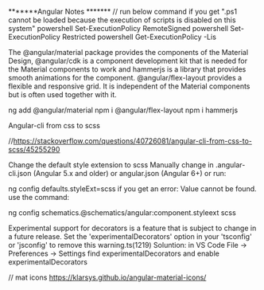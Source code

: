 
*******Angular Notes *******
// run below command if you get ".ps1 cannot be loaded because the execution of scripts is disabled on this system"
powershell Set-ExecutionPolicy RemoteSigned
powershell Set-ExecutionPolicy Restricted
powershell Get-ExecutionPolicy -Lis

The @angular/material package provides the components of the Material Design, @angular/cdk is a component development kit that is needed for the Material components to work and hammerjs is a library that provides smooth animations for the component. @angular/flex-layout provides a flexible and responsive grid. It is independent of the Material components but is often used together with it.

ng add @angular/material
npm i @angular/flex-layout
npm i hammerjs

Angular-cli from css to scss

//https://stackoverflow.com/questions/40726081/angular-cli-from-css-to-scss/45255290

Change the default style extension to scss
Manually change in .angular-cli.json (Angular 5.x and older) or angular.json (Angular 6+) or run:

ng config defaults.styleExt=scss
if you get an error: Value cannot be found. use the command:

ng config schematics.@schematics/angular:component.styleext scss

Experimental support for decorators is a feature that is subject to change in a future release. Set the 'experimentalDecorators' option in your 'tsconfig' or 'jsconfig' to remove this warning.ts(1219)
Soluntion: in VS Code 
File -> Preferences -> Settings
find experimentalDecorators and enable experimentalDecorators 

// mat icons https://klarsys.github.io/angular-material-icons/
